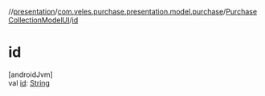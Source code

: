 //[presentation](../../../index.md)/[com.veles.purchase.presentation.model.purchase](../index.md)/[PurchaseCollectionModelUI](index.md)/[id](id.md)

# id

[androidJvm]\
val [id](id.md): [String](https://kotlinlang.org/api/latest/jvm/stdlib/kotlin/-string/index.html)
